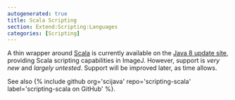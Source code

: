 ```yaml
---
autogenerated: true
title: Scala Scripting
section: Extend:Scripting:Languages
categories: [Scripting]
---
```


 A thin wrapper around [Scala](http://www.scala-lang.org/) is currently available on the [Java 8 update site](/list-of-update-sites), providing Scala scripting capabilities in ImageJ. However, support is *very new* and *largely untested*. Support will be improved later, as time allows.

See also {% include github org='scijava' repo='scripting-scala' label='scripting-scala on GitHub' %}.



